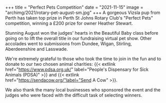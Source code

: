 +++
title = "Perfect Pets Competition"
date = "2021-11-15"
image = "archimg/2021/rotary-pet-august-sm.jpg"
+++
A gorgeous Vizsla pup from Perth has taken top prize in Perth St Johns Rotary Club's "Perfect Pets" competition, winning a £200 prize for owner Heather Stewart.

Stunning August won the judges' hearts in the Beautiful Baby class before going on to lift the overall title in our fundraising virtual pet show. Other accolades went to submissions from Dundee, Wigan, Stirling, Aberdeenshire and Lasswade.

We're extremely grateful to those who took the time to join in the fun and to donate to our two chosen animal charities: {{< extlink href="https://www.pdsa.org.uk/" label="People's Dispensary for Sick Animals (PDSA)" >}} and {{< extlink href="https://sendacow.org/"label="Send A Cow" >}}.

We also thank the many local businesses who sponsored the event and the judges who were faced with the difficult task of selecting winners.